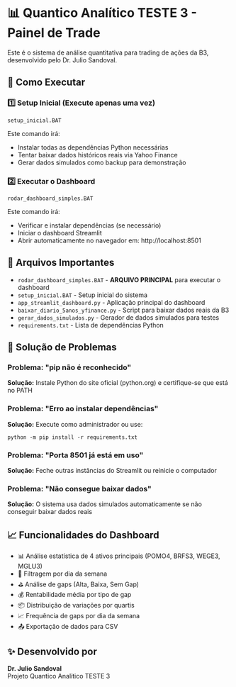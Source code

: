 # 📊 Quantico Analítico TESTE 3 - Painel de Trade

Este é o sistema de análise quantitativa para trading de ações da B3, desenvolvido pelo Dr. Julio Sandoval.

## 🚀 Como Executar

### 1️⃣ **Setup Inicial (Execute apenas uma vez)**
```
setup_inicial.BAT
```
Este comando irá:
- Instalar todas as dependências Python necessárias
- Tentar baixar dados históricos reais via Yahoo Finance
- Gerar dados simulados como backup para demonstração

### 2️⃣ **Executar o Dashboard**
```
rodar_dashboard_simples.BAT
```
Este comando irá:
- Verificar e instalar dependências (se necessário)
- Iniciar o dashboard Streamlit
- Abrir automaticamente no navegador em: http://localhost:8501

## 📁 Arquivos Importantes

- `rodar_dashboard_simples.BAT` - **ARQUIVO PRINCIPAL** para executar o dashboard
- `setup_inicial.BAT` - Setup inicial do sistema
- `app_streamlit_dashboard.py` - Aplicação principal do dashboard
- `baixar_diario_5anos_yfinance.py` - Script para baixar dados reais da B3
- `gerar_dados_simulados.py` - Gerador de dados simulados para testes
- `requirements.txt` - Lista de dependências Python

## 🔧 Solução de Problemas

### Problema: "pip não é reconhecido"
**Solução:** Instale Python do site oficial (python.org) e certifique-se que está no PATH

### Problema: "Erro ao instalar dependências"
**Solução:** Execute como administrador ou use:
```
python -m pip install -r requirements.txt
```

### Problema: "Porta 8501 já está em uso"
**Solução:** Feche outras instâncias do Streamlit ou reinicie o computador

### Problema: "Não consegue baixar dados"
**Solução:** O sistema usa dados simulados automaticamente se não conseguir baixar dados reais

## 📈 Funcionalidades do Dashboard

- 📊 Análise estatística de 4 ativos principais (POMO4, BRFS3, WEGE3, MGLU3)
- 📅 Filtragem por dia da semana
- ⛳ Análise de gaps (Alta, Baixa, Sem Gap)
- 💰 Rentabilidade média por tipo de gap
- 📦 Distribuição de variações por quartis
- 📈 Frequência de gaps por dia da semana
- 📤 Exportação de dados para CSV

## ✨ Desenvolvido por
**Dr. Julio Sandoval**  
Projeto Quantico Analítico TESTE 3